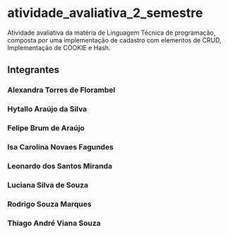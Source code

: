 # atividade_avaliativa_2_semestre
Atividade avaliativa da matéria de Linguagem Técnica de programação, composta por uma implementação de cadastro com elementos de CRUD, Implementação de COOKIE e Hash.

## Integrantes
### Alexandra Torres de Florambel
### Hytallo Araújo da Silva
### Felipe Brum de Araújo
### Isa Carolina Novaes Fagundes
### Leonardo dos Santos Miranda
### Luciana Silva de Souza
### Rodrigo Souza Marques
### Thiago André Viana Souza
